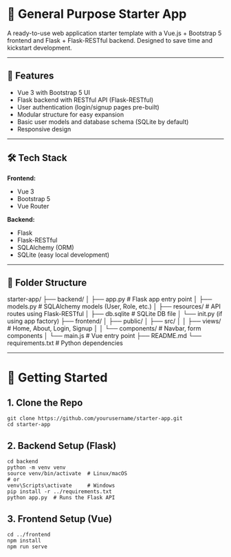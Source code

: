 # 🚀 General Purpose Starter App

A ready-to-use web application starter template with a Vue.js + Bootstrap 5 frontend and Flask + Flask-RESTful backend. Designed to save time and kickstart development.

---

## 🌟 Features

- Vue 3 with Bootstrap 5 UI
- Flask backend with RESTful API (Flask-RESTful)
- User authentication (login/signup pages pre-built)
- Modular structure for easy expansion
- Basic user models and database schema (SQLite by default)
- Responsive design

---

## 🛠 Tech Stack

**Frontend:**

- Vue 3
- Bootstrap 5
- Vue Router

**Backend:**

- Flask
- Flask-RESTful
- SQLAlchemy (ORM)
- SQLite (easy local development)

---

## 📁 Folder Structure
starter-app/
├── backend/
│ ├── app.py # Flask app entry point
│ ├── models.py # SQLAlchemy models (User, Role, etc.)
│ ├── resources/ # API routes using Flask-RESTful
│ ├── db.sqlite # SQLite DB file
│ └── init.py (if using app factory)
├── frontend/
│ ├── public/
│ ├── src/
│ │ ├── views/ # Home, About, Login, Signup
│ │ └── components/ # Navbar, form components
│ └── main.js # Vue entry point
├── README.md
└── requirements.txt # Python dependencies

---

# 🚀 Getting Started

## 1. Clone the Repo
```
git clone https://github.com/yourusername/starter-app.git
cd starter-app
```

## 2. Backend Setup (Flask)
```
cd backend
python -m venv venv
source venv/bin/activate  # Linux/macOS
# or
venv\Scripts\activate     # Windows
pip install -r ../requirements.txt
python app.py  # Runs the Flask API
```

## 3. Frontend Setup (Vue)
```
cd ../frontend
npm install
npm run serve
```

